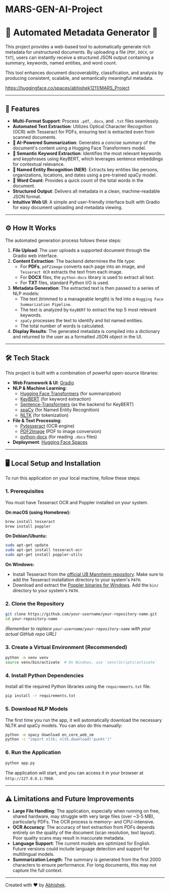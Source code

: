 # MARS-GEN-AI-Project

# 📄 Automated Metadata Generator 🧠

This project provides a web-based tool to automatically generate rich metadata for unstructured documents. By uploading a file (`PDF`, `DOCX`, or `TXT`), users can instantly receive a structured JSON output containing a summary, keywords, named entities, and word count.

This tool enhances document discoverability, classification, and analysis by producing consistent, scalable, and semantically meaningful metadata.

https://huggingface.co/spaces/abhishek1211/MARS_Project

---

## 🚀 Features

-   **Multi-Format Support**: Process `.pdf`, `.docx`, and `.txt` files seamlessly.
-   **Automated Text Extraction**: Utilizes Optical Character Recognition (OCR) with Tesseract for PDFs, ensuring text is extracted even from scanned documents.
-   **📄 AI-Powered Summarization**: Generates a concise summary of the document's content using a Hugging Face Transformers model.
-   **🔑 Semantic Keyword Extraction**: Identifies the most relevant keywords and keyphrases using KeyBERT, which leverages sentence embeddings for contextual relevance.
-   **🧠 Named Entity Recognition (NER)**: Extracts key entities like persons, organizations, locations, and dates using a pre-trained spaCy model.
-   **🔢 Word Count**: Provides a quick count of the total words in the document.
-   **Structured Output**: Delivers all metadata in a clean, machine-readable JSON format.
-   **Intuitive Web UI**: A simple and user-friendly interface built with Gradio for easy document uploading and metadata viewing.

---

## ⚙️ How It Works

The automated generation process follows these steps:
1.  **File Upload**: The user uploads a supported document through the Gradio web interface.
2.  **Content Extraction**: The backend determines the file type:
    -   For **PDFs**, `pdf2image` converts each page into an image, and `Tesseract OCR` extracts the text from each image.
    -   For **DOCX** files, the `python-docx` library is used to extract all text.
    -   For **TXT** files, standard Python I/O is used.
3.  **Metadata Generation**: The extracted text is then passed to a series of NLP models:
    -   The text (trimmed to a manageable length) is fed into a `Hugging Face Summarization Pipeline`.
    -   The text is analyzed by `KeyBERT` to extract the top 5 most relevant keywords.
    -   `spaCy` processes the text to identify and list named entities.
    -   The total number of words is calculated.
4.  **Display Results**: The generated metadata is compiled into a dictionary and returned to the user as a formatted JSON object in the UI.

---

## 🛠️ Tech Stack

This project is built with a combination of powerful open-source libraries:

-   **Web Framework & UI**: [Gradio](https://www.gradio.app/)
-   **NLP & Machine Learning**:
    -   [Hugging Face Transformers](https://huggingface.co/transformers) (for summarization)
    -   [KeyBERT](https://github.com/MaartenGr/KeyBERT) (for keyword extraction)
    -   [Sentence-Transformers](https://www.sbert.net/) (as the backend for KeyBERT)
    -   [spaCy](https://spacy.io/) (for Named Entity Recognition)
    -   [NLTK](https://www.nltk.org/) (for tokenization)
-   **File & Text Processing**:
    -   [Pytesseract](https://github.com/madmaze/pytesseract) (OCR engine)
    -   [PDF2Image](https://github.com/Belval/pdf2image) (PDF to image conversion)
    -   [python-docx](https://python-docx.readthedocs.io/en/latest/) (for reading `.docx` files)
-   **Deployment**: [Hugging Face Spaces](https://huggingface.co/spaces)

---

## 🖥️ Local Setup and Installation

To run this application on your local machine, follow these steps:

### 1. Prerequisites

You must have Tesseract OCR and Poppler installed on your system.

**On macOS (using Homebrew):**
```bash
brew install tesseract
brew install poppler
```

**On Debian/Ubuntu:**
```bash
sudo apt-get update
sudo apt-get install tesseract-ocr
sudo apt-get install poppler-utils
```

**On Windows:**
-   Install Tesseract from the [official UB Mannheim repository](https://github.com/UB-Mannheim/tesseract/wiki). Make sure to add the Tesseract installation directory to your system's `PATH`.
-   Download and extract the [Poppler binaries for Windows](https://github.com/oschwartz10612/poppler-windows/releases/). Add the `bin/` directory to your system's `PATH`.

### 2. Clone the Repository
```bash
git clone https://github.com/your-username/your-repository-name.git
cd your-repository-name
```
*(Remember to replace `your-username/your-repository-name` with your actual GitHub repo URL)*

### 3. Create a Virtual Environment (Recommended)
```bash
python -m venv venv
source venv/bin/activate  # On Windows, use `venv\Scripts\activate`
```

### 4. Install Python Dependencies
Install all the required Python libraries using the `requirements.txt` file.
```bash
pip install -r requirements.txt
```

### 5. Download NLP Models
The first time you run the app, it will automatically download the necessary NLTK and spaCy models. You can also do this manually:
```bash
python -m spacy download en_core_web_sm
python -c "import nltk; nltk.download('punkt')"
```

### 6. Run the Application
```bash
python app.py
```
The application will start, and you can access it in your browser at `http://127.0.0.1:7860`.

---

## ⚠️ Limitations and Future Improvements

-   **Large File Handling**: The application, especially when running on free, shared hardware, may struggle with very large files (over ~3-5 MB), particularly PDFs. The OCR process is memory- and CPU-intensive.
-   **OCR Accuracy**: The accuracy of text extraction from PDFs depends entirely on the quality of the document (scan resolution, text layout). Poor quality scans may result in inaccurate metadata.
-   **Language Support**: The current models are optimized for English. Future versions could include language detection and support for multilingual models.
-   **Summarization Length**: The summary is generated from the first 2000 characters to ensure performance. For long documents, this may not capture the full context.

---

Created with ❤️ by [Abhishek](https://huggingface.co/abhishek1211).
```

